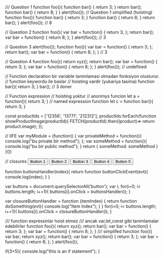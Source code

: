 /// Question 1
function foo(){
    function bar() {
        return 3;
    }
    return bar();
    function bar() {
        return 8;
    }
}
alert(foo());
// Question 1 simplified (hoisting)
function foo(){
    function bar() {
        return 3;
    }
    function bar() {
        return 8;
    }
    return bar();
}
alert(foo());
// 8


// Question 2
function foo(){
    var bar = function() {
        return 3;
    };
    return bar();
    var bar = function() {
        return 8;
    };
}
alert(foo());
// 3


// Question 3
alert(foo());
function foo(){
    var bar = function() {
        return 3;
    };
    return bar();
    var bar = function() {
        return 8;
    };
}
// 3

// Question 4
function foo(){
    return xyz();
    return bar();
    var bar = function() {
        return 3;
    };
    var bar = function() {
        return 8;
    };
}
alert(foo());
// undefined



// Function declaration bir variable tanimlamasi olmadan fonksiyon olusturur.
// function keywordu ile baslar
// hoisting vardir (yukariya tasima)
function bar(){
  return 3;
}
bar(); // 3 doner

// Function expression
// hoisting yoktur
// anonmys funcion
let a = function(){
  return 3;
}
// named expression function
let c = function bar(){
  return 3;
}


const productIds = ['12356', '13771', '212312'];
productIds.forEach(function showProductImage(productId){
  FETCH(productId).then((product)=> return product.image);
});



// IIFE
var myModule = (function() {
  var privateMethod = function(){
    console.log("bu private bir method");
  };
  var someMethod = function(){
    console.log("bu bir public method");
  }
  return {
    someMethod: someMethod
  }
}())


// closures
<button>Button 1</button>
<button>Button 2</button>
<button>Button 3</button>
<button>Button 4</button>
<button>Button 5</button>

function buttonsHandler(index){
  return function buttonClickEvent(evt){
    console.log(index);
  }
}

var buttons = document.querySelectorAll('button');
var i;
for(i=0; i< buttons.length; i+=1){
  buttons[i].onClick = buttonsHandler(i);
}

var closureButtonHandler = function (itemIndex) {
  return function doSomething(evt){
    console.log("Item Index");
  }
}
for(i=0; i< buttons.length; i+=1){
  buttons[i].onClick = closureButtonHandler(i);
}

/// function expressinlar hoist etmez
/// ancak var,let,const gibi tanimlamalar edebilirler
function foo(){
    return xyz();
    return bar();
    var bar = function() {
        return 3;
    };
    var bar = function() {
        return 8;
    };
}
/// simplifed
function foo(){
    var bar;
    return xyz();
    return bar();
    var bar = function() {
        return 3;
    };
    var bar = function() {
        return 8;
    };
}
alert(foo());

if(3>5){
  console.log("this is an if statement");
}
